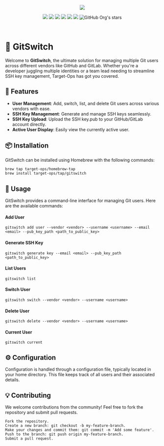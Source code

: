 <p align="center">
<img src="https://i.postimg.cc/YSXdd1np/Untitled-2.png">
</p>
<p align="center">
<a href="https://join.slack.com/t/target-ops/shared_invite/zt-2kxdr9djp-YoQSCoRzARa9psxO8aYoaQ"><img src="https://img.shields.io/badge/Slack-4A154B?style=for-the-badge&logo=slack&logoColor=white"></a>
<a href="https://www.linkedin.com/company/target-ops"><img src="https://img.shields.io/badge/LinkedIn-0077B5?style=for-the-badge&logo=linkedin&logoColor=white"></a>
<a href="https://dev.to/target-ops"><img src="https://img.shields.io/badge/dev.to-0A0A0A?style=for-the-badge&logo=devdotto&logoColor=white"></a>
<a href="https://dly.to/13bF3DMZs9K"><img src="https://img.shields.io/badge/daily.dev-CE3DF3?style=for-the-badge&logo=dailydotdev&logoColor=white"></a>
<a href="https://t.me/targetops"><img src="https://img.shields.io/badge/Telegram-2CA5E0?style=for-the-badge&logo=telegram&logoColor=white"></a>
<a href="https://www.patreon.com/target_ops"><img src="https://img.shields.io/badge/Patreon-F96854?style=for-the-badge&logo=patreon&logoColor=white"></a>
<img alt="GitHub Org's stars" src="https://img.shields.io/github/stars/target-ops?style=for-the-badge&logoColor=green&cacheSeconds=3600?style=for-the-badge">
</p>
</br>

# 🚀 GitSwitch

Welcome to **GitSwitch**, the ultimate solution for managing multiple Git users across different vendors like GitHub and GitLab. Whether you're a developer juggling multiple identities or a team lead needing to streamline SSH key management, Target-Ops has got you covered.

## 🌟 Features
- **User Management**: Add, switch, list, and delete Git users across various vendors with ease.
- **SSH Key Management**: Generate and manage SSH keys seamlessly.
- **SSH Key Upload**: Upload the SSH key.pub to your GitHub/GitLab account directly.
- **Active User Display**: Easily view the currently active user.

## 📦 Installation
GitSwitch can be installed using Homebrew with the following commands:

```sh
brew tap target-ops/homebrew-tap 
brew install target-ops/tap/gitswitch
```

## 🚀 Usage
GitSwitch provides a command-line interface for managing Git users. Here are the available commands:
#### Add User
```
gitswitch add user --vendor <vendor> --username <username> --email <email> --pub_key_path <path_to_public_key>
```

#### Generate SSH Key
```
gitswitch generate key --email <email> --pub_key_path <path_to_public_key>
```
#### List Users
```
gitswitch list
```
#### Switch User
```
gitswitch switch --vendor <vendor> --username <username>
```
#### Delete User
```
gitswitch delete --vendor <vendor> --username <username>
```
#### Current User
```
gitswitch current
```

## ⚙️ Configuration
Configuration is handled through a configuration file, typically located in your home directory. This file keeps track of all users and their associated details.

## 💡 Contributing
We welcome contributions from the community! Feel free to fork the repository and submit pull requests.
```
Fork the repository.
Create a new branch: git checkout -b my-feature-branch.
Make your changes and commit them: git commit -m 'Add some feature'.
Push to the branch: git push origin my-feature-branch.
Submit a pull request.
```

